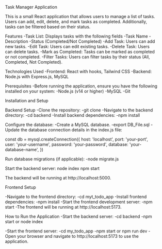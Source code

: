 Task Manager Application

This is a small React application that allows users to manage a list of tasks. Users can add, edit, delete, and mark tasks as completed. Additionally, tasks can be filtered based on their status.

Features
-Task List: Displays tasks with the following fields
-Task Name
-Description
-Status (Completed/Not Completed)
-Add Task: Users can add new tasks.
-Edit Task: Users can edit existing tasks.
-Delete Task: Users can delete tasks.
-Mark as Completed: Tasks can be marked as completed or not completed.
-Filter Tasks: Users can filter tasks by their status (All, Completed, Not Completed).

Technologies Used
-Frontend: React with hooks, Tailwind CSS
-Backend: Node.js with Express.js, MySQL

Prerequisites
-Before running the application, ensure you have the following installed on your system:
-Node.js (v14 or higher)
-MySQL
-Git

Installation and Setup

Backend Setup
-Clone the repository:
-git clone <repository-link>
-Navigate to the backend directory:
-cd backend
-Install backend dependencies:
-npm install

Configure the database:
-Create a MySQL database.
-export DB_File.sql
-Update the database connection details in the index.js file:

const db = mysql.createConnection({
    host: 'localhost',
    port: 'your-port',
    user: 'your-username',
    password: 'your-password',
    database: 'your-database-name',
})


Run database migrations (if applicable):
-node migrate.js

Start the backend server:
node index
npm start

The backend will be running at http://localhost:5000.

Frontend Setup

-Navigate to the frontend directory:
-cd myt_todo_app
-Install frontend dependencies:
-npm install
-Start the frontend development server:
-npm start
-The frontend will be running at http://localhost:5173.

How to Run the Application
-Start the backend server:
-cd backend
-npm start or node index

-Start the frontend server:
-cd my_todo_app
-npm start or npm run dev
-Open your browser and navigate to http://localhost:5173 to use the application.

